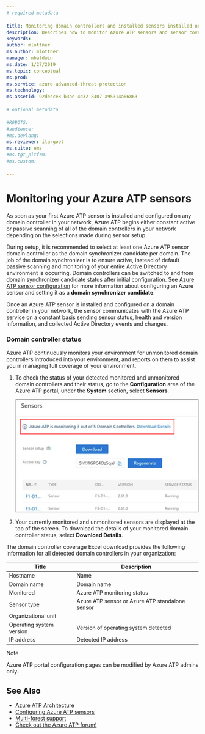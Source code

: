 ```yaml
---
# required metadata

title: Monitoring domain controllers and installed sensors installed on  your domain controllers using Azure Advanced Threat Protection | Microsoft Docs
description: Describes how to monitor Azure ATP sensors and sensor coverage using Azure ATP
keywords:
author: mlottner
ms.author: mlottner
manager: mbaldwin
ms.date: 1/27/2019
ms.topic: conceptual
ms.prod:
ms.service: azure-advanced-threat-protection
ms.technology:
ms.assetid: 92decce8-b3ae-4d32-8407-a95314a66863

# optional metadata

#ROBOTS:
#audience:
#ms.devlang:
ms.reviewer: itargoet
ms.suite: ems
#ms.tgt_pltfrm:
#ms.custom:

---
```




# Monitoring your Azure ATP sensors

As soon as your first Azure ATP sensor is installed and configured on any domain controller in your network, Azure ATP begins either constant active or passive scanning of all of the domain controllers in your network depending on the selections made during sensor setup. 

During setup, it is recommended to select at least one Azure ATP sensor domain controller as the domain synchronizer candidate per domain. The job of the domain synchronizer is to ensure active, instead of default passive scanning and monitoring of your entire Active Directory environment is occurring. Domain controllers can be switched to and from domain synchronizer candidate status after initial configuration. See [Azure ATP sensor configuration](install-atp-step5.md) for more information about configuring an Azure sensor and setting it as a **domain synchronizer candidate**. 

Once an Azure ATP sensor is installed and configured on a domain controller in your network, the sensor communicates with the Azure ATP service on a constant basis sending sensor status, health and version information, and collected Active Directory events and changes.  

### Domain controller status

Azure ATP continuously monitors your environment for unmonitored domain controllers introduced into your environment, and reports on them to assist you in managing full coverage of your environment. 

1. To check the status of your detected monitored and unmonitored domain controllers and their status, go to the **Configuration** area of the Azure ATP portal, under the **System** section, select **Sensors**.
   
     ![Azure ATP sensor status monitoring](media/atp-sensors-status-monitoring.png)

2. Your currently monitored and unmonitored sensors are displayed at the top of the screen. To download the details of your monitored domain controller status, select **Download Details**. 

The domain controller coverage Excel download provides the following information for all detected domain controllers in your organization:

|Title|Description|
|----|----|
|Hostname|Name|
|Domain name|Domain name|
|Monitored|Azure ATP monitoring status|
|Sensor type|Azure ATP sensor or Azure ATP standalone sensor|
|Organizational unit| |
|Operating system version| Version of operating system detected|
|IP address|Detected IP address| 


> [!NOTE]
> Azure ATP portal configuration pages can be modified by Azure ATP admins only.


## See Also

- [Azure ATP Architecture](atp-architecture.md)
- [Configuring Azure ATP sensors](install-atp-step5.md)
- [Multi-forest support](atp-multi-forest.md)
- [Check out the Azure ATP forum!](https://aka.ms/azureatpcommunity)